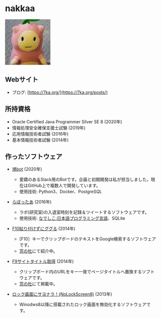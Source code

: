 # nakkaa

![nakkaa](https://github.com/nakkaa/nakkaa/blob/master/img/nakkaa.jpg)

## Webサイト

- ブログ: [https://7ka.org/](https://7ka.org/posts/)

## 所持資格

- Oracle Certified Java Programmer Silver SE 8 (2020年)
- 情報処理安全確保支援士試験 (2019年)
- 応用情報技術者試験 (2016年)
- 基本情報技術者試験 (2014年)

## 作ったソフトウェア

- [鳩bot](https://github.com/dev-hato/hato-bot) (2020年)
  - 愛嬌のあるSlack用のBotです。企画と初期開発は私が担当しました。現在はGitHub上で複数人で開発しています。
  - 使用技術: Python3、Docker、PostgreSQL

- [らぼったあ](https://7ka.org/software/labotter/) (2016年)
  - ラボ(研究室)の入退室時刻を記録＆ツイートするソフトウェアです。
  - 使用技術: [なでしこ:日本語プログラミング言語](https://nadesi.com/top/)、SQLite

- [F10貼り付けずにググる](https://7ka.org/software/f10ggr/) (2014年)
  - [F10］キーでクリップボードのテキストをGoogle検索するソフトウェアです。
  - [窓の杜](https://forest.watch.impress.co.jp/docs/serial/okiniiri/636273.html)にて紹介中。

- [F9サイトタイトル取得](https://7ka.org/software/f9stg/) (2014年)
  - クリップボード内のURLをキー一発でページタイトルへ置換するソフトウェアです。
  - [窓の杜](https://forest.watch.impress.co.jp/docs/review/666213.html)にて掲載中。

- [ロック画面にサヨナラ！(NoLockScreen8)](https://7ka.org/software/nolockscreen8/) (2013年)
  - Winodws8以降に搭載されたロック画面を無効化するソフトウェアです。
